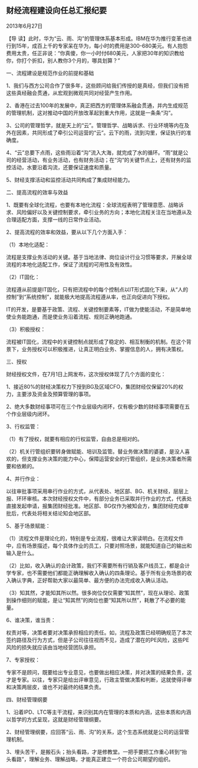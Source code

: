 ## 财经流程建设向任总汇报纪要

2013年6月27日



【导  读】此时，华为“云、雨、沟”的管理体系基本形成。IBM在华为推行变革也进行到15年，成百上千的专家呆在华为，每小时的费用是300-680美元。有人抱怨费用太贵，任正非说：“你真傻，你一小时付680美元，人家把30年的知识教给你，你打个折扣，别人教你3个月的，哪具划算？”



一、流程建设是规范作业的前提和基础

1、我们与西方公司合作了很多年，这些顾问给我们传授的是真经，但我们没有把这些真经融会贯通，从宏观到微观共同对经营产生作用。

2、香港在过去100年的发展中，真正把西方的管理体系融会贯通，并内生成规范的管理机制，这对推动中国的开放改革起到重大作用，这就是一条条“沟”。

3、公司的管理哲学，就是天上的“云”。管理哲学、战略诉求、行业环境等内在及外在因素，共同形成了牵引公司运营的“云”。云下的雨，流到沟里，保证执行的准确度。

4、“云”总要下点雨，这些雨沿着“沟”流入大海，就完成了水的循环。“雨”就是公司的经营活动，有业务活动，也有财务活动；在“沟”的关键节点上，还有财务的监控活动，水要沿着沟流，还要保证速度和质量。

5、财经支撑活动和监控活动共同构成了集成财经能力。

二、提高流程的效率与效益

1、既要有全球化流程，也要有本地化流程：全球流程表明了管理意愿、战略诉求、风险偏好以及关键控制要求，牵引业务的方向；本地化流程关注在当地遵从及合理适配方面，支撑一线的日常作业活动。

2、提高流程的效率和效益，要从以下几个方面入手：

（1）本地化适配：

流程是支撑业务活动的关键。基于当地法律、岗位设计行业习惯等要求，开展全球流程的本地化适配工作，保证了流程的可用性及有效性。

（2）IT固化：

流程遵从前提是IT固化，只有把流程中的每个控制点以IT形式固化下来，从“人的控制”到“系统控制”，就能极大地提高流程遵从率，也正向促进向下授权。

IT的开发，是要基于政策、流程、关键控制要素等，IT做为使能活动，不是简单地使业务能跑通，而是使业务沿着流程、规则正确地跑通。

（3）积极授权：

流程被IT固化，流程中的关键控制点就形成了稳定的、相互制衡的机制。在这个背景下，业务授权可以积极推进，让真正明白业务、掌握信息的人，拥有决策权。

三、授权

财经授权文件，在7月1日上网发布，这次授权体现了几个方面的变化：

1、接近80%的财经决策权力下授到BG及区域CFO，集团财经仅保留20%的权力，主要涉及资金及预算管理的事项。

2、绝大多数财经事项可在三个作业层级内闭环，仅有极少数的财经事项需要在五个作业层级内闭环。

3、行权监管：

（1）有了授权，就要有相应的行权监管，自由总是相对的。

（2）机关行管组织要转身做赋能、培训及监管。替业务做决策的婆婆，是没人喜欢的，但支撑业务决策的能力中心，保障运营安全的行管组织，是业务决策者所需要和依赖的。

4、并行作业：

以往审批事项采用串行作业的方式，从代表处、地区部、BG、机关财经，层层上报、环环审核。本次财经授权文件中，有部分业务已采取并行作业的方式，代表处直接发起申请，报集团财经批准。地区部、BG仅作为被知会方，集团财经完成审批后，代表处将相关结论知会地区部。

5、基于场景赋能：

（1）流程文件是理论化的，特别是专业流程，很难让大家读明白。在流程文件中，应有场景描述，每个具体作业的员工，只要对照场景，就能知道自己的输出和输入是什么。

（2）比如，收入确认的会计政策，我们不需要所有行销及客户线员工，都是会计学专家，也不需要他们都能正确理解收入确认的四条理论。基于所有业务场景的收入确认字典，正好帮助大家以最简单、最方便的办法完成收入确认活动。

（3）知其然，才能知其所以然。很多岗位仅仅需要“知其然”，现在从理论、政策到操作细则的赋能，是让“知其然”的岗位也要“知其所以然”，耗散了不必要的能量。

6、谁决策，谁当责：

权责对等，决策者要对决策承担相应的责任。如，流程及政策已经明确规范了本次签约路径及行为方式，但是子公司往往视而不见，造成了潜在的PE风险，这些PE风险的损失就应该由当地经营团队承担。

7、专家授权：

专家不是顾问，既要给出专业意见，也要做出相应决策，并对决策的结果负责，这才是专家。以往，专家只是给出评审意见，行政主管做决策和判断，这就使得评审和决策两层皮，谁也不对最终的结果负责。

四、财经管理纲要

1、沿着IPD、LTC等主干流程，来识别其内在管理的本质和内涵，这些本质和内涵以哲学的方式呈现，这就是财经管理纲要。

2、财经管理纲要，应回答“云、雨、沟”的关系，这个生态系统就是公司的运营管理机制。

3、埋头苦干，是搬石头；抬头看路，才是修教堂。一把手要把工作重心转到“抬头看路”，理解业务、理解战略，才能真正建立一个符合公司期望的组织。
